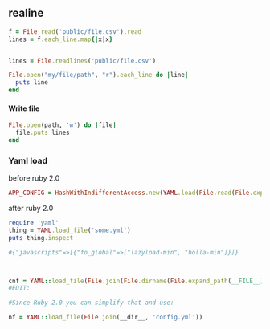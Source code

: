 ## realine


```ruby
f = File.read('public/file.csv').read
lines = f.each_line.map{|x|x}


lines = File.readlines('public/file.csv')
```


```ruby
File.open("my/file/path", "r").each_line do |line|
  puts line
end
```


#### Write file

```ruby
File.open(path, 'w') do |file|
  file.puts lines
end
```


### Yaml load

before ruby 2.0

```ruby
APP_CONFIG = HashWithIndifferentAccess.new(YAML.load(File.read(File.expand_path('../app.yml', __FILE__))))
```


after ruby 2.0
```ruby
require 'yaml'
thing = YAML.load_file('some.yml')
puts thing.inspect

#{"javascripts"=>[{"fo_global"=>["lazyload-min", "holla-min"]}]}
```


```ruby


cnf = YAML::load_file(File.join(File.dirname(File.expand_path(__FILE__)), 'config.yml')
#EDIT:

#Since Ruby 2.0 you can simplify that and use:

nf = YAML::load_file(File.join(__dir__, 'config.yml'))

```



